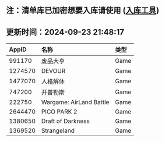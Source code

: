 ## 注：清单库已加密想要入库请使用 ([入库工具](https://github.com/BlankTMing/ManifestAutoUpdate/releases))

## 更新时间：2024-09-23 21:48:17
| AppID | 名称 | 类型  |
| :-------------------- | :----------------------------- | :----------- |
| 991170 | 废品大亨| Game |
| 1274570 | DEVOUR| Game |
| 1477070 | 人格解体| Game |
| 747200 | 开普勒斯| Game |
| 222750 | Wargame: AirLand Battle| Game |
| 2644470 | PICO PARK 2| Game |
| 1380650 | Draft of Darkness| Game |
| 1369520 | Strangeland| Game |
